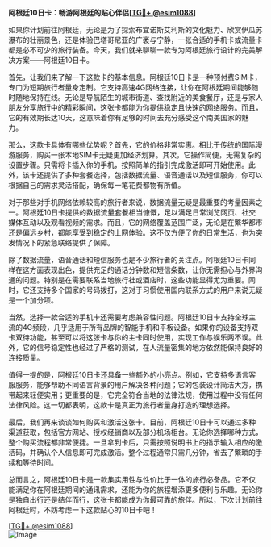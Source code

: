 **阿根廷10日卡：畅游阿根廷的贴心伴侣[[TG💪+ @esim1088](https://t.me/s/esim1088)]**

如果你计划前往阿根廷，无论是为了探索布宜诺斯艾利斯的文化魅力、欣赏伊瓜苏瀑布的壮丽景色，还是体验巴塔哥尼亚的广袤与宁静，一张合适的手机卡或流量卡都是必不可少的旅行装备。今天，我们就来聊聊一款专为阿根廷旅行设计的完美解决方案——阿根廷10日卡。

首先，让我们来了解一下这款卡的基本信息。阿根廷10日卡是一种预付费SIM卡，专门为短期旅行者量身定制。它支持高速4G网络连接，让你在阿根廷期间能够随时随地保持在线。无论是导航陌生的城市街道、查找附近的美食餐厅，还是与家人朋友分享旅行中的精彩瞬间，这张卡都能为你提供稳定且快速的网络服务。而且，它的有效期长达10天，这意味着你有足够的时间去充分感受这个南美国家的魅力。

那么，这款卡具体有哪些优势呢？首先，它的价格非常实惠。相比于传统的国际漫游服务，购买一张本地SIM卡无疑更加经济划算。其次，它操作简便，无需复杂的设置步骤。只需将卡插入你的手机，按照简单的指引完成激活即可开始使用。此外，该卡还提供了多种套餐选择，包括数据流量、语音通话以及短信服务，你可以根据自己的需求灵活搭配，确保每一笔花费都物有所值。

对于那些对手机网络依赖较高的旅行者来说，数据流量无疑是最重要的考量因素之一。阿根廷10日卡提供的数据流量套餐相当慷慨，足以满足日常浏览网页、社交媒体互动以及观看视频的需求。而且，它的网络覆盖范围广泛，无论是在繁华都市还是偏远乡村，都能享受到稳定的上网体验。这不仅方便了你的日常生活，也为突发情况下的紧急联络提供了保障。

除了数据流量，语音通话和短信服务也是不少旅行者的关注点。阿根廷10日卡同样在这方面表现出色，提供充足的通话分钟数和短信条数，让你无需担心与外界沟通的问题。特别是在需要联系当地旅行社或酒店时，这些功能显得尤为重要。同时，它还支持多个国家的号码拨打，这对于习惯使用国内联系方式的用户来说无疑是一个加分项。

当然，选择一款合适的手机卡还需要考虑兼容性问题。阿根廷10日卡支持全球主流的4G频段，几乎适用于所有品牌的智能手机和平板设备。如果你的设备支持双卡双待功能，甚至可以将这张卡与你的主卡同时使用，实现工作与娱乐两不误。此外，它的信号稳定性也经过了严格的测试，在人流量密集的地方依然能保持良好的连接质量。

值得一提的是，阿根廷10日卡还具备一些额外的小亮点。例如，它支持多语言客服服务，能够帮助不同语言背景的用户解决各种问题；它的包装设计简洁大方，携带起来轻便实用；更重要的是，它完全符合当地的法律法规，使用过程中没有任何法律风险。这一切都表明，这款卡是真正为旅行者量身打造的理想选择。

最后，我们再来谈谈如何购买和激活这张卡。目前，阿根廷10日卡可以通过多种渠道获取，包括官方网站、授权经销商以及部分机场柜台。无论你选择哪种方式，整个购买流程都非常便捷。一旦拿到卡后，只需按照说明书上的指示输入相应的激活码，并确认个人信息即可完成激活。整个过程通常只需几分钟，省去了繁琐的手续和等待时间。

总而言之，阿根廷10日卡是一款集实用性与性价比于一体的旅行必备品。它不仅能满足你在阿根廷期间的通讯需求，还能为你的旅程增添更多便利与乐趣。无论你是独自出行还是结伴而行，这张卡都能成为你最可靠的旅伴。所以，下次计划前往阿根廷时，不妨考虑一下这款贴心的10日卡吧！

[[TG💪+ @esim1088](https://t.me/s/esim1088)]  
![Image](https://i.postimg.cc/4NQfJmqS/Snipaste-2025-05-13-00-14-12.png)